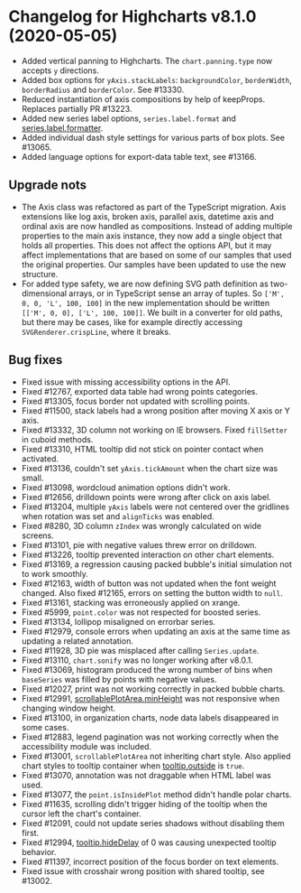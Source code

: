 # Changelog for Highcharts v8.1.0 (2020-05-05)

- Added vertical panning to Highcharts. The `chart.panning.type` now accepts `y` directions.
- Added box options for `yAxis.stackLabels`: `backgroundColor`, `borderWidth`, `borderRadius` and `borderColor`. See #13330.
- Reduced instantiation of axis compositions by help of keepProps. Replaces partially PR #13223.
- Added new series label options, `series.label.format` and [series.label.formatter](https://api.highcharts.com/highcharts/plotOptions.series.label.formatter).
- Added individual dash style settings for various parts of box plots. See #13065.
- Added language options for export-data table text, see #13166.

## Upgrade nots
- The Axis class was refactored as part of the TypeScript migration. Axis extensions like log axis, broken axis, parallel axis, datetime axis and ordinal axis are now handled as compositions. Instead of adding multiple properties to the main axis instance, they now add a single object that holds all properties. This does not affect the options API, but it may affect implementations that are based on some of our samples that used the original properties. Our samples have been updated to use the new structure.
- For added type safety, we are now defining SVG path definition as two-dimensional arrays, or in TypeScript sense an array of tuples. So `['M', 0, 0, 'L', 100, 100]` in the new implementation should be written `[['M', 0, 0], ['L', 100, 100]]`. We built in a converter for old paths, but there may be cases, like for example directly accessing `SVGRenderer.crispLine`, where it breaks.

## Bug fixes
- Fixed issue with missing accessibility options in the API.
- Fixed #12767, exported data table had wrong points categories.
- Fixed #13305, focus border not updated with scrolling points.
- Fixed #11500, stack labels had a wrong position after moving X axis or Y axis.
- Fixed #13332, 3D column not working on IE browsers. Fixed `fillSetter` in cuboid methods.
- Fixed #13310, HTML tooltip did not stick on pointer contact when activated.
- Fixed #13136, couldn't set `yAxis.tickAmount` when the chart size was small.
- Fixed #13098, wordcloud animation options didn't work.
- Fixed #12656, drilldown points were wrong after click on axis label.
- Fixed #13204, multiple `yAxis` labels were not centered over the gridlines when rotation was set and `alignTicks` was enabled.
- Fixed #8280, 3D column `zIndex` was wrongly calculated on wide screens.
- Fixed #13101, pie with negative values threw error on drilldown.
- Fixed #13226, tooltip prevented interaction on other chart elements.
- Fixed #13169, a regression causing packed bubble's initial simulation not to work smoothly.
- Fixed #12163, width of button was not updated when the font weight changed. Also fixed #12165, errors on setting the button width to `null`.
- Fixed #13161, stacking was erroneously applied on xrange.
- Fixed #5999, `point.color` was not respected for boosted series.
- Fixed #13134, lollipop misaligned on errorbar series.
- Fixed #12979, console errors when updating an axis at the same time as updating a related annotation.
- Fixed #11928, 3D pie was misplaced after calling `Series.update`.
- Fixed #13110, `chart.sonify` was no longer working after v8.0.1.
- Fixed #13069, histogram produced the wrong number of bins when `baseSeries` was filled by points with negative values.
- Fixed #12027, print was not working correctly in packed bubble charts.
- Fixed #12991, [scrollablePlotArea.minHeight](https://api.highcharts.com/highcharts/chart.scrollablePlotArea.minHeight) was not responsive when changing window height.
- Fixed #13100, in organization charts, node data labels disappeared in some cases.
- Fixed #12883, legend pagination was not working correctly when the accessibility module was included.
- Fixed #13001, `scrollablePlotArea` not inheriting chart style. Also applied chart styles to tooltip container when [tooltip.outside](https://api.highcharts.com/highcharts/tooltip.outside) is `true`.
- Fixed #13070, annotation was not draggable when HTML label was used.
- Fixed #13077, the `point.isInsidePlot` method didn't handle polar charts.
- Fixed #11635, scrolling didn't trigger hiding of the tooltip when the cursor left the chart's container.
- Fixed #12091, could not update series shadows without disabling them first.
- Fixed #12994, [tooltip.hideDelay](https://api.highcharts.com/highcharts/tooltip.hideDelay) of 0 was causing unexpected tooltip behavior.
- Fixed #11397, incorrect position of the focus border on text elements.
- Fixed issue with crosshair wrong position with shared tooltip, see #13002.
